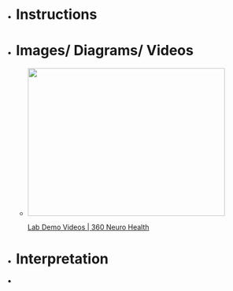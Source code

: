 - # Instructions
- # Images/ Diagrams/ Videos
	-
	  <p><a href="https://www.360neurohealth.com/courses/certificate-of-competency-in-vestibular-rehabilitation-course-ccvr/lectures/36795242?wvideo=esbkcx8scd"><img src="https://embed-ssl.wistia.com/deliveries/fab4e9e43b2a753c5c459548e1cdb94d745be6c6.jpg?image_crop_resized=800x600&amp;image_play_button_size=2x&amp;image_play_button=1&amp;image_play_button_color=1A9DCEe0" width="400" height="300" style="width: 400px; height: 300px;"></a></p><p><a href="https://www.360neurohealth.com/courses/certificate-of-competency-in-vestibular-rehabilitation-course-ccvr/lectures/36795242?wvideo=esbkcx8scd">Lab Demo Videos | 360 Neuro Health</a></p>
- # Interpretation
-